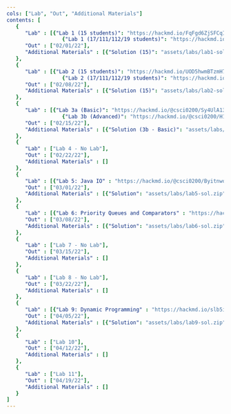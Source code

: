 ```yaml
---
cols: ["Lab", "Out", "Additional Materials"]
contents: [
   {
      "Lab" : [{"Lab 1 (15 students)": "https://hackmd.io/FqFgd6ZjSFCqIsq_cj_PZg"},
                  {"Lab 1 (17/111/112/19 students)": "https://hackmd.io/YE6VxVslSJupUL1bKUsfNg?view"}],
      "Out" : ["02/01/22"],
      "Additional Materials" : [{"Solution (15)": "assets/labs/lab1-sol.arr"}, {"Solution (17)": "assets/labs/lab1-sol.zip"}]
   }, 
   {
      "Lab" : [{"Lab 2 (15 students)": "https://hackmd.io/UOD5hwmBTzmH7kFPQraueg"},
                  {"Lab 2 (17/111/112/19 students)": "https://hackmd.io/A3j3Nt6MRAarptXrD9NYdQ"}],
      "Out" : ["02/08/22"],
      "Additional Materials" : [{"Solution (15)": "assets/labs/lab2-sol.arr"}, {"Solution (17)": "assets/labs/lab2-sol.zip"}]
   }, 
   {
      "Lab" : [{"Lab 3a (Basic)": "https://hackmd.io/@csci0200/Sy4UlA13_"},
                  {"Lab 3b (Advanced)": "https://hackmd.io/@csci0200/H17-6_vnd"}],
      "Out" : ["02/15/22"],
      "Additional Materials" : [{"Solution (3b - Basic)": "assets/labs/lab3a-sol.zip"},{"Solution (3b - Advanced)": "assets/labs/lab3b-sol.zip"}]
   }, 
   {
      "Lab" : ["Lab 4 - No Lab"],
      "Out" : ["02/22/22"],
      "Additional Materials" : []
   }, 
   {
      "Lab" : [{"Lab 5: Java IO" : "https://hackmd.io/@csci0200/Byitnwoiu"}],
      "Out" : ["03/01/22"],
      "Additional Materials" : [{"Solution": "assets/labs/lab5-sol.zip"}]
   }, 
   {
      "Lab" : [{"Lab 6: Priority Queues and Comparators" : "https://hackmd.io/MTKTpCnhQrebbzKEvcSV9Q"}],
      "Out" : ["03/08/22"],
      "Additional Materials" : [{"Solution": "assets/labs/lab6-sol.zip"}]
   }, 
   {
      "Lab" : ["Lab 7 - No Lab"],
      "Out" : ["03/15/22"],
      "Additional Materials" : []
   }, 
   {
      "Lab" : ["Lab 8 - No Lab"],
      "Out" : ["03/22/22"],
      "Additional Materials" : []
   }, 
   {
      "Lab" : [{"Lab 9: Dynamic Programming" : "https://hackmd.io/slb5iE3zQd-JhoPbH_yYiw"}],
      "Out" : ["04/05/22"],
      "Additional Materials" : [{"Solution": "assets/labs/lab9-sol.zip"}]
   }, 
   {
      "Lab" : ["Lab 10"],
      "Out" : ["04/12/22"],
      "Additional Materials" : []
   }, 
   {
      "Lab" : ["Lab 11"],
      "Out" : ["04/19/22"],
      "Additional Materials" : []
   }
]
---
```

